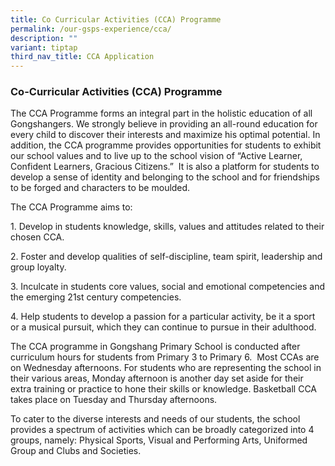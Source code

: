 ```yaml
---
title: Co Curricular Activities (CCA) Programme
permalink: /our-gsps-experience/cca/
description: ""
variant: tiptap
third_nav_title: CCA Application
---
```

<h3><strong>Co-Curricular Activities (CCA) Programme</strong></h3>
<p>The CCA Programme forms an integral part in the holistic education of
all Gongshangers. We strongly believe in providing an all-round education
for every child to discover their interests and maximize his optimal potential.
In addition, the CCA programme provides opportunities for students to exhibit
our school values and to live up to the school vision of “Active Learner,
Confident Learners, Gracious Citizens.”&nbsp; It is also a platform for
students to develop a sense of identity and belonging to the school and
for friendships to be forged and characters to be moulded.</p>
<p>The CCA Programme aims to:</p>
<p>1. Develop in students knowledge, skills, values and attitudes related
to their chosen CCA.</p>
<p>2. Foster and develop qualities of self-discipline, team spirit, leadership
and group loyalty.</p>
<p>3. Inculcate in students core values, social and emotional competencies
and the emerging 21st century competencies.</p>
<p>4. Help students to develop a passion for a particular activity, be it
a sport or a musical pursuit, which they can continue to pursue in their
adulthood.</p>
<p>The CCA programme in Gongshang Primary School is conducted after curriculum
hours for students from Primary 3 to Primary 6.&nbsp; Most CCAs are on
Wednesday afternoons. For students who are representing the school in their
various areas, Monday afternoon is another day set aside for their extra
training or practice to hone their skills or knowledge. Basketball CCA
takes place on Tuesday and Thursday afternoons.</p>
<p>To cater to the diverse interests and needs of our students, the school
provides a spectrum of activities which can be broadly categorized into
4 groups, namely: Physical Sports, Visual and Performing Arts, Uniformed
Group and Clubs and Societies.</p>
<p></p>